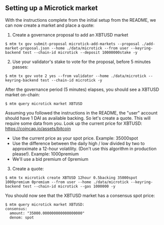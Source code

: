 ## Setting up a Microtick market

With the instructions complete from the initial setup from the README, we can now create a market and place
a quote:

1.  Create a governance proposal to add an XBTUSD market

```
$ mtm tx gov submit-proposal microtick-add-markets --proposal ./add-market-proposal.json --home ./data/microtick --from user --keyring-backend test --chain-id microtick --deposit 10000000stake -y
```

2.  Use your validator's stake to vote for the proposal, before 5 minutes passes:

```
$ mtm tx gov vote 2 yes --from validator --home ./data/microtick --keyring-backend test --chain-id microtick -y
```

After the governance period (5 minutes) elapses, you should see a XBTUSD market on-chain:

```
$ mtm query microtick market XBTUSD
```

Assuming you followed the instructions in the README, the "user" account should have 1 DAI as available backing.  So let's create a quote. This will require some data from you.  Look up the current price for XBTUSD: https://coincap.io/assets/bitcoin

* Use the current price as your spot price.  Example: 35000spot
* Use the difference between the daily high / low divided by two to approximate a 12-hour volatility. (Don't use this algorithm in production please!).  Example: 1000premium
* We'll use a bid premium of 0premium

3.  Create a quote:

```
$ mtm tx microtick create XBTUSD 12hour 0.5backing 35000spot 1000premium 0premium --from user --home ./data/microtick --keyring-backend test --chain-id microtick --gas 1000000 -y
```

You should now see that the XBTUSD market has a consensus spot price:

```
$ mtm query microtick market XBTUSD:
consensus:
  amount: "35000.000000000000000000"
  denom: spot
```

